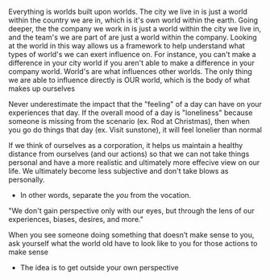 
Everything is worlds built upon worlds. The city we live in is just a world within the country we are in, which is it's own world within the earth. Going deeper, the the company we work in is just a world within the city we live in, and the team's we are part of are just a world within the company. Looking at the world in this way allows us a framework to help understand what types of world's we can exert influence on. For instance, you can't make a difference in your city world if you aren't able to make a difference in your company world. World's are what influences other worlds. The only thing we are able to influence directly is OUR world, which is the body of what makes up ourselves

Never underestimate the impact that the "feeling" of a day can have on your experiences that day. If the overall mood of a day is "loneliness" because someone is missing from the scenario (ex. Rod at Christmas), then when you go do things that day (ex. Visit sunstone), it will feel lonelier than normal

If we think of ourselves as a corporation, it helps us maintain a healthy distance from ourselves (and our actions) so that we can not take things personal and have a more realistic and ultimately more effecive view on our life. We ultimately become less subjective and don't take blows as personally.
- In other words, separate the *you* from the vocation.

"We don't gain perspective only with our eyes, but through the lens of our experiences, biases, desires, and more."

When you see someone doing something that doesn’t make sense to you, ask yourself what the world old have to look like to you for those actions to make sense
- The idea is to get outside your own perspective 
